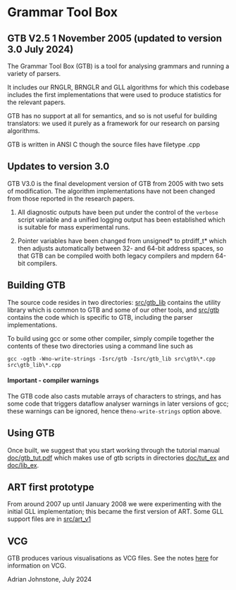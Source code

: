 # Grammar Tool Box 

## GTB V2.5 1 November 2005 (updated to version 3.0 July 2024)

The Grammar Tool Box (GTB) is a tool for analysing grammars and running a variety of parsers.

It includes our RNGLR, BRNGLR and GLL algorithms for which this codebase includes the first implementations that were used to produce statistics for the relevant papers.

GTB has no support at all for semantics, and so is not useful for building translators: we used it purely as a framework for our research on parsing algorithms.

GTB is written in ANSI C though the source files have filetype .cpp

## Updates to version 3.0

GTB V3.0 is the final development version of GTB from 2005 with two sets of modification. The algorithm implementations have not been changed from those reported in the research papers.

1. All diagnostic outputs have been put under the control of the `verbose` script variable and a unified logging output has been established which is suitable for mass experimental runs. 

2. Pointer variables have been changed from unsigned* to ptrdiff_t* which then adjusts automatically between 32- and 64-bit address spaces, so that GTB can be compiled woith both legacy compilers and mpdern 64-bit compilers.

## Building GTB

The source code resides in two directories: [src/gtb_lib](https://github.com/AJohnstone2007/ART/tree/main/old/gtb/src/gtb_lib) contains the utility library which is common to GTB and some of our other tools, and [src/gtb](https://github.com/AJohnstone2007/ART/tree/main/old/gtb/src/gtb) contains the code which is specific to GTB, including the parser implementations.

To build using gcc or some other compiler, simply compile together the contents of these two directories using a command line such as

`gcc -ogtb -Wno-write-strings -Isrc/gtb -Isrc/gtb_lib src\gtb\*.cpp src\gtb_lib\*.cpp`

#### Important - compiler warnings

The GTB code also casts mutable arrays of characters to strings, and has some code that triggers dataflow analyser warnings in later versions of gcc; these warnings can be ignored, hence the`no-write-strings` option above.

## Using GTB

Once built, we suggest that you start working through the tutorial
manual [doc/gtb_tut.pdf](https://github.com/AJohnstone2007/ART/blob/main/old/gtb/doc/gtb_tut.pdf) which makes use of gtb scripts in directories [doc/tut_ex](https://github.com/AJohnstone2007/ART/tree/main/old/gtb/doc/tut_ex)
and [doc/lib_ex](https://github.com/AJohnstone2007/ART/tree/main/old/gtb/doc/lib_ex).

## ART first prototype

From around 2007 up until January 2008 we were experimenting with the initial GLL implementation; this became the first version of ART. Some GLL support files are in [src/art_v1](https://github.com/AJohnstone2007/ART/tree/main/old/gtb/src/art_v1)

## VCG
GTB produces various visualisations as VCG files. See the notes [here](https://github.com/AJohnstone2007/ART/tree/main/old/rdp\#a-note-on-vcg) for information on VCG.

Adrian Johnstone, July 2024